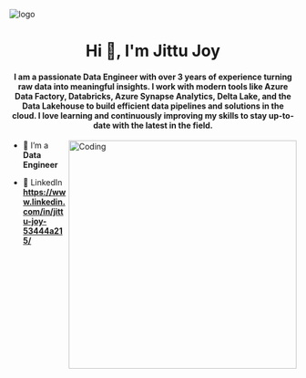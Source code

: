 ![logo](https://github.com/jitjoy/my_files/blob/main/jjittu%20joy.jpg)
<h1 align="center">Hi 👋, I'm Jittu Joy</h1>
<h4 align="center">I am a passionate Data Engineer with over 3 years of experience turning raw data into meaningful insights. I work with modern tools like Azure Data Factory, Databricks, Azure Synapse Analytics, Delta Lake, and the Data Lakehouse to build efficient data pipelines and solutions in the cloud. I love learning and continuously improving my skills to stay up-to-date with the latest in the field.</h4>

<img align="right" alt="Coding" width="400" src="https://media1.tenor.com/m/lUS8_KLWgk4AAAAC/similarweb-data.gif">


- 🔭 I’m a **Data Engineer**


- 💬 LinkedIn **https://www.linkedin.com/in/jittu-joy-53444a215/**



